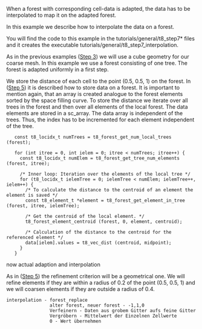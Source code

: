 When a forest with corresponding cell-data is adapted, the data has to be interpolated to map it on the adapted forest.

In this example we describe how to interpolate the data on a forest.

You will find the code to this example in the tutorials/general/t8_step7* files and it creates the executable tutorials/general/t8_step7_interpolation.

As in the previous examples ([Step 3](https://github.com/DLR-AMR/t8code/wiki/Step-3---Adapting-a-forest)) we will use a cube geometry for our coarse mesh. In this example we use a forest consisting of one tree.
The forest is adapted uniformly in a first step.

We store the distance of each cell to the point (0.5, 0.5, 1) on the forest. In ([Step 5](https://github.com/DLR-AMR/t8code/wiki/Step-5---Store-element-data)) it is described how to store data on a forest.
It is important to mention again, that an array is created analogue to the forest elements sorted by the space filling curve. To store the distance we iterate over all trees in the forest and then over all elements of the local forest. 
The data elements are stored in a sc_array. The data array is independent of the trees. Thus, the index has to be incremented for each element independent of the tree.

       const t8_locidx_t numTrees = t8_forest_get_num_local_trees (forest);

       for (int itree = 0, int ielem = 0; itree < numTrees; itree++) {
         const t8_locidx_t numElem = t8_forest_get_tree_num_elements (forest, itree);

         /* Inner loop: Iteration over the elements of the local tree */
         for (t8_locidx_t ielemTree = 0; ielemTree < numElem; ielemTree++, ielem++) {
           /* To calculate the distance to the centroid of an element the element is saved */
           const t8_element_t *element = t8_forest_get_element_in_tree (forest, itree, ielemTree);

           /* Get the centroid of the local element. */
           t8_forest_element_centroid (forest, 0, element, centroid);

           /* Calculation of the distance to the centroid for the referenced element */
           data[ielem].values = t8_vec_dist (centroid, midpoint);
         }
       }

now actual adaption and interpolation


As in ([Step 5](https://github.com/DLR-AMR/t8code/wiki/Step-5---Store-element-data)) the refinement criterion will be a geometrical one. We will refine elements if they are within a radius of 0.2 of the point (0.5, 0.5, 1) and we will coarsen elements if they are outside a radius of 0.4.

    interpolation - forest_replace 
                    alter forest, neuer forest - -1,1,0
                    Verfeinern - Daten aus grobem Gitter aufs feine Gitter
                    Vergröbern - Mittelwert der Einzelnen Zellwerte
                    0 - Wert übernehmen
